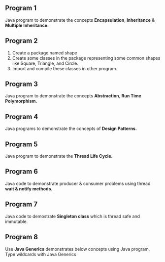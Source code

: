 ## Program 1
Java program to demonstrate the concepts **Encapsulation**, **Inheritance** & **Multiple Inheritance.**

## Program 2
<ol>
  <li> Create a package named shape</li>
  <li>Create some classes in the package representing some common shapes like Square, Triangle, and Circle.</li>
  <li>Import and compile these classes in other program.</li>
</ol>

## Program 3
Java program to demonstrate the concepts **Abstraction**, **Run Time Polymorphism.**

## Program 4
Java programs to demonstrate the concepts of **Design Patterns.**

## Program 5
Java program to demonstrate the **Thread Life Cycle.**

## Program 6
Java code to demonstrate producer & consumer problems using thread **wait & notify methods.**

## Program 7
Java code to demostrate **Singleton class** which is thread safe and immutable.

## Program 8
Use **Java Generics** demonstrates below concepts using Java program,
Type wildcards with Java Generics


